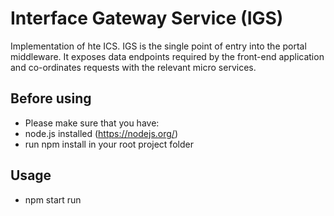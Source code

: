 # Interface Gateway Service (IGS)

Implementation of hte ICS. IGS is the single point of entry into the portal middleware. 
It exposes data endpoints required by the front-end application and co-ordinates requests with the relevant micro services.

## Before using

- Please make sure that you have:
 - node.js installed (https://nodejs.org/)
 - run npm install in your root project folder

## Usage
 - npm start run